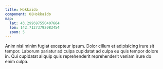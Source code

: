 ```yaml
---
title: Hokkaido
component: 08Hokkaido
map: 
  lat: 43.299697550407664
  lon: 142.71273792083454
  zoom: 5
---
```

Anim nisi minim fugiat excepteur ipsum. Dolor cillum et adipisicing irure sit tempor. Laborum pariatur ad culpa cupidatat ad culpa eu quis tempor dolore in. Qui cupidatat aliquip quis reprehenderit reprehenderit veniam irure do enim culpa.
